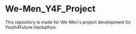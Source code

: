 # We-Men_Y4F_Project
This repository is made for We-Men's project development for Youth4Future Hackathon.
